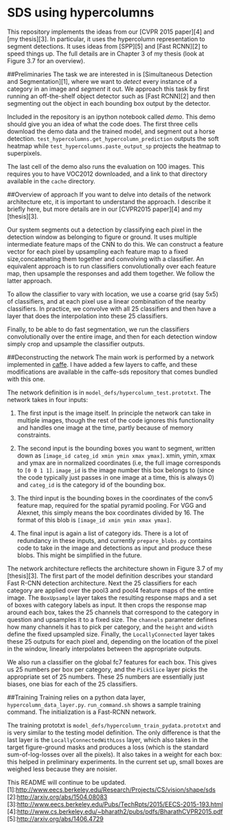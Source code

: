 # SDS using hypercolumns

This repository implements the ideas from our [CVPR 2015 paper][4] and [my thesis][3]. In particular, it uses the hypercolumn representation to segment detections. It uses ideas from [SPP][5] and [Fast RCNN][2] to speed things up. The full details are in Chapter 3 of my thesis (look at Figure 3.7 for an overview).

##Preliminaries
The task we are interested in is [Simultaneous Detection and Segmentation][1], where we want to *detect* every instance of a category in an image and *segment* it out. We approach this task by first running an off-the-shelf object detector such as [Fast RCNN][2] and then segmenting out the object in each bounding box output by the detector. 

Included in the repository is an ipython notebook called *demo*. This demo should give you an idea of what the code does. The first three cells download the demo data and the trained model, and segment out a horse detection. `test_hypercolumns.get_hypercolumn_prediction` outputs the soft heatmap while `test_hypercolumns.paste_output_sp` projects the heatmap to superpixels.

The last cell of the demo also runs the evaluation on 100 images. This requires you to have VOC2012 downloaded, and a link to that directory available in the `cache` directory.

##Overview of approach
If you want to delve into details of the network architecture etc, it is important to understand the approach. I describe it briefly here, but more details are in our [CVPR2015 paper][4] and my [thesis][3].

Our system segments out a detection by classifying each pixel in the detection window as belonging to figure or ground. It uses multiple intermediate feature maps of the CNN to do this. We can construct a feature vector for each pixel by upsampling each feature map to a fixed size,concatenating them together and convolving with a classifier. An equivalent approach is to run classifiers convolutionally over each feature map, then upsample the responses and add them together. We follow the latter approach.

To allow the classifier to vary with location, we use a coarse grid (say 5x5) of classifiers, and at each pixel use a linear combination of the nearby classifiers. In practice, we convolve with all 25 classifiers and then have a layer that does the interpolation into these 25 classifiers.

Finally, to be able to do fast segmentation, we run the classifiers convolutionally over the entire image, and then for each detection window simply crop and upsample the classifier outputs.

##Deconstructing the network
The main work is performed by a network implemented in [caffe](http://caffe.berkeleyvision.org/). I have added a few layers to caffe, and these modifications are available in the caffe-sds repository that comes bundled with this one.

The network definition is in `model_defs/hypercolumn_test.prototxt`. The network takes in four inputs:

1. The first input is the image itself. In principle the network can take in multiple images, though the rest of the code ignores this functionality and handles one image at the time, partly because of memory constraints. 

2. The second input is the bounding boxes you want to segment, written down as `[image_id categ_id xmin ymin xmax ymax]`. xmin, ymin, xmax and ymax are in normalized coordinates (i.e, the full image corresponds to `[0 0 1 1]`. `image_id` is the image number this box belongs to (since the code typically just passes in one image at a time, this is always 0) and `categ_id` is the category id of the bounding box.

3. The third input is the bounding boxes in the coordinates of the conv5 feature map, required for the spatial pyramid pooling. For VGG and Alexnet, this simply means the box coordinates divided by 16. The format of this blob is `[image_id xmin ymin xmax ymax]`.

4. The final input is again a list of category ids.
There is a lot of redundancy in these inputs, and currently `prepare_blobs.py` contains code to take in the image and detections as input and produce these blobs. This might be simplified in the future.

The network architecture reflects the architecture shown in Figure 3.7 of my [thesis][3]. 
The first part of the model definition describes your standard Fast R-CNN detection architecture. Next the 25 classifiers for each category are applied over the pool3 and pool4 feature maps of the entire image. The `BoxUpsample` layer takes the resulting response maps and a set of boxes with category labels as input. It then crops the response map around each box, takes the 25 channels that correspond to the category in question and upsamples it to a fixed size. The `channels` parameter defines how many channels it has to pick per category, and the `height` and `width` define the fixed upsampled size. Finally, the `LocallyConnected` layer takes these 25 outputs for each pixel and, depending on the location of the pixel in the window, linearly interpolates between the appropriate outputs.

We also run a classifier on the global fc7 features for each box. This gives us 25 numbers per box per category, and the `PickSlice` layer picks the appropriate set of 25 numbers. These 25 numbers are essentially just biases, one bias for each of the 25 classifiers.

##Training
Training relies on a python data layer, `hypercolumn_data_layer.py`. `run_command.sh` shows a sample training command. The initialization is a Fast-RCNN network.

The training prototxt is `model_defs/hypercolumn_train_pydata.prototxt` and is very similar to the testing model definition. The only difference is that the last layer is the `LocallyConnectedWithLoss` layer, which also takes in the target figure-ground masks and produces a loss (which is the standard sum-of-log-losses over all the pixels). It also takes in a weight for each box: this helped in preliminary experiments. In the current set up, small boxes are weighed less because they are noisier.

This README will continue to be updated.
[1]:http://www.eecs.berkeley.edu/Research/Projects/CS/vision/shape/sds
[2]:http://arxiv.org/abs/1504.08083
[3]:http://www.eecs.berkeley.edu/Pubs/TechRpts/2015/EECS-2015-193.html
[4]:http://www.cs.berkeley.edu/~bharath2/pubs/pdfs/BharathCVPR2015.pdf
[5]:http://arxiv.org/abs/1406.4729
